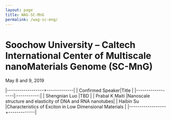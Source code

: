 ```yaml
---
layout: page
title: WAG-SC-MnG
permalink: /wag-sc-mng/
---
```


# Soochow University – Caltech International Center of Multiscale nanoMaterials Genome (SC-MnG)
May 8 and 9, 2019

<style>
.tablelines table, .tablelines td, .tablelines th {
        border: 1px solid black;
        }
</style>


|------------------+-------------|
| Confirmed Speaker|Title        | 
|------------------|:-----------:|
| Shengnian Luo    |TBD          |
| Prabal K Maiti   |Nanoscale structure and elasticity of DNA and RNA nanotubes|
| Haibin Su        |Characteristics of Exciton in Low Dimensional Materials |
|------------------+-------------|

